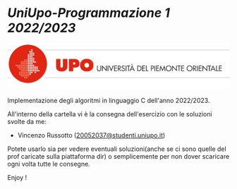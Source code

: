 # ***UniUpo-Programmazione 1 2022/2023***
![uniupo](img_doc/Uniupo_logo.png)

Implementazione degli algoritmi in linguaggio C dell'anno 2022/2023.

All'interno della cartella vi è la consegna dell'esercizio con le soluzioni svolte da me:

- Vincenzo Russotto (20052037@studenti.uniupo.it)

Potete usarlo sia per vedere eventuali soluzioni(anche se ci sono quelle del prof caricate sulla piattaforma dir) o semplicemente per non dover scaricare ogni volta tutte le consegne.

Enjoy !
